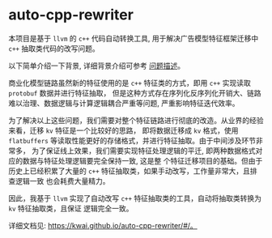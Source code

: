 # auto-cpp-rewriter

本项目是基于 `llvm` 的 `c++` 代码自动转换工具, 用于解决广告模型特征框架迁移中 `c++` 抽取类代码的改写问题。

以下简单介绍一下背景, 详细背景介绍可参考 [问题描述](docs/problem/README.md)。

商业化模型链路虽然新的特征使用的是 `c++` 特征类的方式，即用 `c++` 实现读取 `protobuf` 数据并进行特征抽取，
但是这种方式存在序列化反序列化开销大、链路难以治理、数据逻辑与计算逻辑耦合严重等问题, 严重影响特征迭代效率。

为了解决以上这些问题，我们需要对整个特征链路进行彻底的改造。从业界的经验来看，迁移 `kv` 特征是一个比较好的思路，
即将数据迁移成 `kv` 格式，使用 `flatbuffers` 等读取性能更好的存储格式，并进行特征抽取。由于中间涉及环节非常多，
为了保证线上效果，我们需要实现特征处理逻辑的平迁, 即两种数据格式对应的数据与特征处理逻辑要完全保持一致, 这是整
个特征迁移项目的基础。但由于历史上已经积累了大量的 `c++` 特征抽取类，如果手动改写，工作量非常大，且排查逻辑一致
也会耗费大量精力。

因此，我基于 `llvm` 实现了自动改写 `c++` 特征抽取类的工具，自动将抽取类转换为 `kv` 特征抽取类，且保证
逻辑完全一致。

详细文档见: https://kwai.github.io/auto-cpp-rewriter/#/。